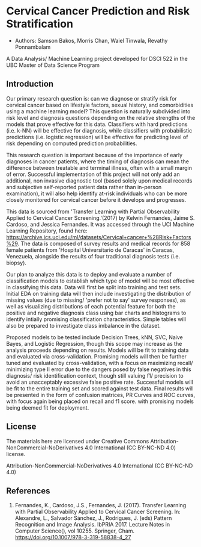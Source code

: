 # Cervical Cancer Prediction and Risk Stratification

* Authors: Samson Bakos, Morris Chan, Waiel Tinwala, Revathy Ponnambalam

A Data Analysis/ Machine Learning project developed for DSCI 522 in the UBC Master of Data Science Program

## Introduction

Our primary research question is: can we diagnose or stratify risk for cervical cancer based on lifestyle factors, sexual history, and comorbidities using a machine learning model? This question is naturally subdivided into risk level and diagnosis questions depending on the relative strengths of the models that prove effective for this data. Classifiers with hard predictions (i.e. k-NN) will be effective for diagnosis, while classifiers with probabilistic predictions (i.e. logistic regression) will be effective for predicting level of risk depending on computed prediction probabilities. 

This research question is important because of the importance of early diagnoses in cancer patients, where the timing of diagnosis can mean the difference between treatable and terminal illness, often with a small margin of error. Successful implementation of this project will not only add an additional, non invasive diagnostic tool (based solely upon medical records and subjective self-reported patient data rather than in-person examination), it will also help identify at-risk individuals who can be more closely monitored for cervical cancer before it develops and progresses.

This data is sourced from 'Transfer Learning with Partial Observability Applied to Cervical Cancer Screening.'(2017) by Kelwin Fernandes, Jaime S. Cardoso, and Jessica Fernandes. It was accessed through the UCI Machine Learning Repository, found here: https://archive.ics.uci.edu/ml/datasets/Cervical+cancer+%28Risk+Factors%29.
The data is composed of survey results and medical records for 858 female patients from 'Hospital Universitario de Caracas' in Caracas, Venezuela, alongside the results of four traditional diagnosis tests (i.e. biopsy). 

Our plan to analyze this data is to deploy and evaluate a number of classification models to establish which type of model will be most effective in classifying this data. Data will first be split into training and test sets. Initial EDA on training data will then include investigating the distribution of missing values (due to missing/ 'prefer not to say' survey responses), as well as visualizing distributions of each potential feature for both the positive and negative diagnosis class using bar charts and histograms to identify intially promising classification characteristics. Simple tables will also be prepared to investigate class imbalance in the dataset. 

Proposed models to be tested include Decision Trees, kNN, SVC, Naive Bayes, and Logistic Regression, though this scope may increase as the analysis proceeds depending on results. Models will be fit to training data and evaluated via cross-validation. Promising models will then be further tuned and evaluated by cross-validation, with a focus on maximizing recall/ minimizing type II error due to the dangers posed by false negatives in this diagnosis/ risk identification context, though still valuing f1/ precision to avoid an unacceptably excessive false positive rate. Successful models will be fit to the entire training set and scored against test data. Final results will be presented in the form of confusion matrices, PR Curves and ROC curves, with focus again being placed on recall and f1 score. with promising models being deemed fit for deployment. 

## License 

The materials here are licensed under Creative Commons Attribution-NonCommercial-NoDerivatives 4.0 International (CC BY-NC-ND 4.0) license.

Attribution-NonCommercial-NoDerivatives 4.0 International (CC BY-NC-ND 4.0)

## References

1. Fernandes, K., Cardoso, J.S., Fernandes, J. (2017). Transfer Learning with Partial Observability Applied to Cervical Cancer Screening. In: Alexandre, L., Salvador Sánchez, J., Rodrigues, J. (eds) Pattern Recognition and Image Analysis. IbPRIA 2017. Lecture Notes in Computer Science(), vol 10255. Springer, Cham. https://doi.org/10.1007/978-3-319-58838-4_27







